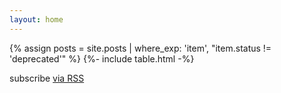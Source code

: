 ```yaml
---
layout: home
---
```

{% assign posts = site.posts | where_exp: 'item', "item.status != 'deprecated'" %}
{%- include table.html -%}
<p class="rss-subscribe">subscribe <a href="{{ "/feed.xml" | relative_url }}">via RSS</a></p>
